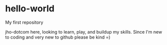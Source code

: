 # hello-world
My first repository


jho-dotcom here, looking to learn, play, and buildup my skills. 
Since I'm new to coding and very new to github please be kind =)
